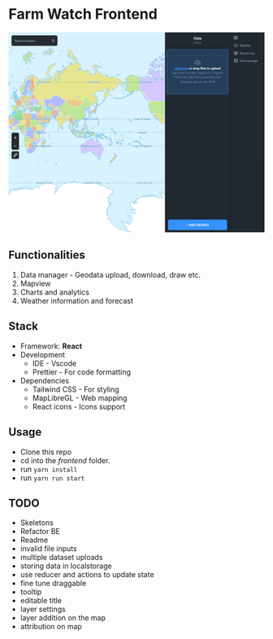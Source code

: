 # Farm Watch Frontend

![](./public/progress.png)

## Functionalities

1. Data manager - Geodata upload, download, draw etc.
2. Mapview
3. Charts and analytics
4. Weather information and forecast

## Stack

-   Framework: **React**
-   Development
    -   IDE - Vscode
    -   Prettier - For code formatting
-   Dependencies
    -   Tailwind CSS - For styling
    -   MapLibreGL - Web mapping
    -   React icons - Icons support

## Usage

-   Clone this repo
-   cd into the _frontend_ folder.
-   run `yarn install`
-   run `yarn run start`

## TODO

-   Skeletons
-   Refactor BE
-   Readme
-   invalid file inputs
-   multiple dataset uploads
-   storing data in localstorage
-   use reducer and actions to update state
-   fine tune draggable
-   tooltip
-   editable title
-   layer settings
-   layer addition on the map
-   attribution on map
